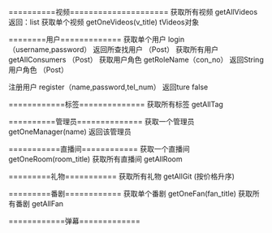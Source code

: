 ==========视频=====================
获取所有视频    getAllVideos              返回：list<TVideos>
获取单个视频    getOneVideos(v_title)            tVideos对象


========用户=============
获取单个用户   login（username,password）    返回所查找用户         （Post）
获取所有用户   getAllConsumers       			           （Post）
获取用户角色   getRoleName（con_no）   返回String 用户角色       （Post）

注册用户      register（name,password,tel_num）  返回ture false


============标签==============
获取所有标签    getAllTag


==========管理员==============
获取一个管理员   getOneManager(name)    返回该管理员

===========直播间============
获取一个直播间   getOneRoom(room_title) 
获取所有直播间   getAllRoom

=========礼物===========
获取所有礼物  getAllGit      (按价格升序)

=========番剧============
获取单个番剧  getOneFan(fan_title)
获取所有番剧  getAllFan

============弹幕=============


